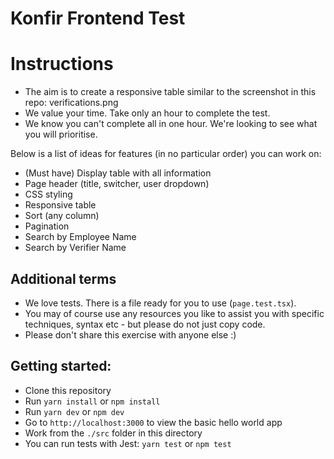 Konfir Frontend Test
===

# Instructions

- The aim is to create a responsive table similar to the screenshot in this repo: verifications.png
- We value your time. Take only an hour to complete the test. 
- We know you can't complete all in one hour. We're looking to see what you will prioritise.

Below is a list of ideas for features (in no particular order) you can work on:
- (Must have) Display table with all information
- Page header (title, switcher, user dropdown)
- CSS styling
- Responsive table
- Sort (any column)
- Pagination
- Search by Employee Name
- Search by Verifier Name

## Additional terms
- We love tests. There is a file ready for you to use (`page.test.tsx`).
- You may of course use any resources you like to assist you with specific techniques, syntax etc - but please do not just copy code.
- Please don't share this exercise with anyone else :)


## Getting started:

- Clone this repository
- Run `yarn install` or `npm install`
- Run `yarn dev` or `npm dev`
- Go to `http://localhost:3000` to view the basic hello world app
- Work from the `./src` folder in this directory
- You can run tests with Jest: `yarn test` or `npm test`

